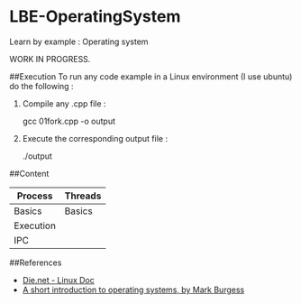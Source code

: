 LBE-OperatingSystem
===================

Learn by example : Operating system

WORK IN PROGRESS.

##Execution
To run any code example in a Linux environment (I use ubuntu) do the following :

1) Compile any .cpp file :

    gcc 01fork.cpp -o output
  
2) Execute the corresponding output file :

    ./output
    
##Content

|Process       |Threads       |
|--------------|--------------|
|Basics        |Basics        |
|Execution     |              |
|IPC           |              |
    
##References
- [Die.net - Linux Doc](http://www.die.net)
- [A short introduction to operating systems, by Mark Burgess](http://www.iu.hio.no/~mark/os/os.html)
